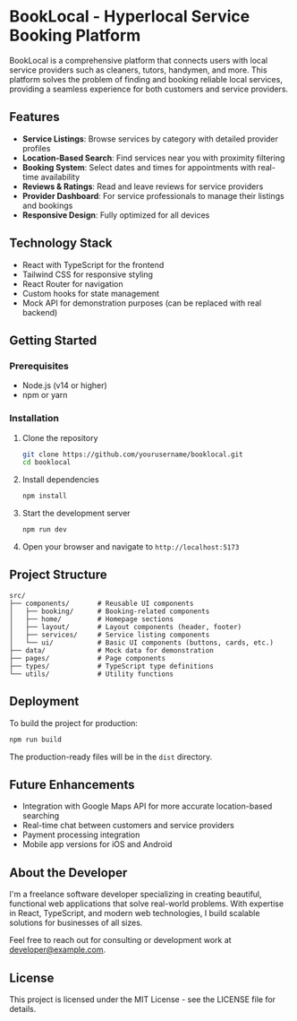 # BookLocal - Hyperlocal Service Booking Platform

BookLocal is a comprehensive platform that connects users with local service providers such as cleaners, tutors, handymen, and more. This platform solves the problem of finding and booking reliable local services, providing a seamless experience for both customers and service providers.

## Features

- **Service Listings**: Browse services by category with detailed provider profiles
- **Location-Based Search**: Find services near you with proximity filtering
- **Booking System**: Select dates and times for appointments with real-time availability
- **Reviews & Ratings**: Read and leave reviews for service providers
- **Provider Dashboard**: For service professionals to manage their listings and bookings
- **Responsive Design**: Fully optimized for all devices

## Technology Stack

- React with TypeScript for the frontend
- Tailwind CSS for responsive styling
- React Router for navigation
- Custom hooks for state management
- Mock API for demonstration purposes (can be replaced with real backend)

## Getting Started

### Prerequisites

- Node.js (v14 or higher)
- npm or yarn

### Installation

1. Clone the repository
   ```bash
   git clone https://github.com/yourusername/booklocal.git
   cd booklocal
   ```

2. Install dependencies
   ```bash
   npm install
   ```

3. Start the development server
   ```bash
   npm run dev
   ```

4. Open your browser and navigate to `http://localhost:5173`

## Project Structure

```
src/
├── components/       # Reusable UI components
│   ├── booking/      # Booking-related components
│   ├── home/         # Homepage sections
│   ├── layout/       # Layout components (header, footer)
│   ├── services/     # Service listing components
│   └── ui/           # Basic UI components (buttons, cards, etc.)
├── data/             # Mock data for demonstration
├── pages/            # Page components
├── types/            # TypeScript type definitions
└── utils/            # Utility functions
```

## Deployment

To build the project for production:

```bash
npm run build
```

The production-ready files will be in the `dist` directory.

## Future Enhancements

- Integration with Google Maps API for more accurate location-based searching
- Real-time chat between customers and service providers
- Payment processing integration
- Mobile app versions for iOS and Android

## About the Developer

I'm a freelance software developer specializing in creating beautiful, functional web applications that solve real-world problems. With expertise in React, TypeScript, and modern web technologies, I build scalable solutions for businesses of all sizes.

Feel free to reach out for consulting or development work at developer@example.com.

## License

This project is licensed under the MIT License - see the LICENSE file for details.